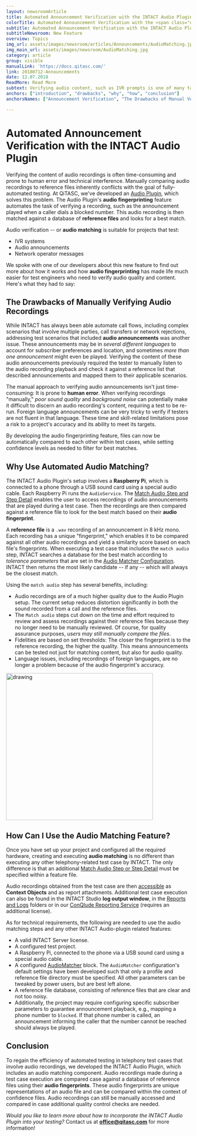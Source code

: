 ```yaml
---
layout: newsroomArticle
title: Automated Announcement Verification with the INTACT Audio Plugin
colorTitle: Automated Announcement Verification with the <span class="orange">IN</span>TACT<sup>®</sup> Audio Plugin
subtitle: Automated Announcement Verification with the INTACT Audio Plugin
subtitleNewsroom: New Feature
overview: Topics
img_url: assets/images/newsroom/articles/Announcements/AudioMatching.jpg
img_main_url: assets/images/newsroom/AudioMatching.jpg
category: article
group: visible
manualLink: 'https://docs.qitasc.com/'
link: 20180712-Announcements
date: 12.07.2018
ReadMore: Read More
subtext: Verifying audio content, such as IVR prompts is one of many tasks that INTACT automates. This means audio content no longer needs to be checked manually, which significantly reduces the amount of time spent checking test results.
anchors: ["introduction", "drawbacks", "why", "how", "conclusion"]
anchorsNames: ["Announcement Verification", "The Drawbacks of Manual Verification", "Why Use Automated Audio Matching?", "How Can I Use the Audio Matcher?", "Conclusion" ]

---
```

# Automated Announcement Verification with the INTACT Audio Plugin <a name="introduction"></a>
Verifying the content of audio recordings is often time-consuming and prone to human error and technical interference. Manually comparing audio recordings to reference files inherently conflicts with the goal of fully-automated testing. At QiTASC, we've developed an [Audio Plugin](http://www.qitasc.com/articles/20180326-AudioPlugin), which solves this problem. The Audio Plugin's **audio fingerprinting** feature automates the task of verifying a recording, such as the announcement played when a caller dials a blocked number. This audio recording is then matched against a database of **reference files** and looks for a best match.

Audio verification -- or **audio matching** is suitable for projects that test:
* IVR systems
* Audio announcements
* Network operator messages

We spoke with one of our developers about this new feature to find out more about how it works and how **audio fingerprinting** has made life much easier for test engineers who need to verify audio quality and content. Here's what they had to say:

## The Drawbacks of Manually Verifying Audio Recordings <a name="drawbacks"></a>
While INTACT has always been able automate call flows, including complex scenarios that involve multiple parties, call transfers or network rejections, addressing test scenarios that included **audio announcements** was another issue. These announcements may be in *several different languages* to account for subscriber preferences and location, and sometimes *more than one announcement* might even be played. Verifying the content of these audio announcements previously required the tester to manually listen to the audio recording playback and check it against a reference list that described announcements and mapped them to their applicable scenarios.

The manual approach to verifying audio announcements isn't just time-consuming: It is prone to **human error**. When verifying recordings "manually," *poor sound quality* and *background noise* can potentially make it difficult to discern an audio recording's content, requiring a test to be re-run. Foreign language announcements can be very tricky to verify if testers are not fluent in that language. These time and skill-related limitations pose a risk to a project's accuracy and its ability to meet its targets.

By developing the audio fingerprinting feature, files can now be automatically compared to each other within test cases, while setting confidence levels as needed to filter for best matches.

## Why Use Automated Audio Matching? <a name="why"></a>
The INTACT Audio Plugin's setup involves a **Raspberry Pi**, which is connected to a phone through a USB sound card using a special audio cable. Each Raspberry Pi runs the `AudioService`. The [Match Audio Step and Step Detail](https://docs.qitasc.com/intactsteps/audiomatching/) enables the user to access recordings of audio announcements that are played during a test case. Then the recordings are then compared against a reference file to look for the best match based on their **audio fingerprint**.

A **reference file** is a `.wav` recording of an announcement in 8 kHz mono. Each recording has a unique "fingerprint," which enables it to be compared against all other audio recordings and yield a similarity score based on each file's fingerprints. When executing a test case that includes the `match audio` step, INTACT searches a database for the best match according to *tolerance parameters* that are set in the [Audio Matcher Configuration](https://docs.qitasc.com/intactsteps/audiomatchingconfig/). INTACT then returns the most likely candidate -- if any -- which will always be the closest match.

Using the `match audio` step has several benefits, including:
* Audio recordings are of a much higher quality due to the Audio Plugin setup. The current setup reduces distortion significantly in both the sound recorded from a call and the reference files.
* The `Match audio` steps cut down on the time and effort required to review and assess recordings against their reference files because they no longer need to be manually reviewed. Of course, for quality assurance purposes, *users may still manually compare the files*.
* Fidelities are based on set thresholds: The closer the fingerprint is to the reference recording, the higher the quality. This means announcements can be tested not just for matching content, but also for audio quality.
* Language issues, including recordings of foreign languages, are no longer a problem because of the audio fingerprint's accuracy.

<img src="../../img/newsroom/Audio05_Scores.jpg" alt="drawing" width="400px"/>

## How Can I Use the Audio Matching Feature? <a name="how"></a>
Once you have set up your project and configured all the required hardware, creating and executing **audio matching** is no different than executing any other telephony-related test case by INTACT. The only difference is that an additional [Match Audio Step or Step Detail](https://docs.qitasc.com/intactsteps/audiomatching/) must be specified within a feature file.

Audio recordings obtained from the test case are then [accessible](https://docs.qitasc.com/intactsteps/accessaudio/) as **Context Objects** and as report attachments. Additional test case execution can also be found in the INTACT Studio **log output window**, in the [Reports and Logs](https://docs.qitasc.com/intactbasics/logsandreports/) folders or in our [ConQlude Reporting Service](https://docs.qitasc.com/conqlude/introduction/) (requires an additional license).

As for technical requirements, the following are needed to use the audio matching steps and any other INTACT Audio-plugin related features:
* A valid INTACT Server license.
* A configured test project.
* A Raspberry Pi, connected to the phone via a USB sound card using a special audio cable.
* A configured [AudioMatcher](https://docs.qitasc.com/intactsteps/audiomatchingconfig/) block. The `AudioMatcher` configuration's default settings have been developed such that only a profile and reference file directory must be specified. All other parameters can be tweaked by power users, but are best left alone.
* A reference file database, consisting of reference files that are clear and not too noisy.
* Additionally, the project may require configuring specific subscriber parameters to guarantee announcement playback, e.g., mapping a phone number to `blocked`. If that phone number is called, an announcement informing the caller that the number cannot be reached should always be played.

## Conclusion <a name="conclusion"></a>
To regain the efficiency of automated testing in telephony test cases that involve audio recordings, we developed the INTACT Audio Plugin, which includes an audio matching component. Audio recordings made during a test case execution are compared case against a database of reference files using their **audio fingerprints**. These audio fingerprints are unique representations of an audio file and can be compared within the context of confidence files. Audio recordings can still be manually accessed and compared in case additional quality control checks are needed.

*Would you like to learn more about how to incorporate the INTACT Audio Plugin into your testing?* Contact us at **office@qitasc.com** for more information!
